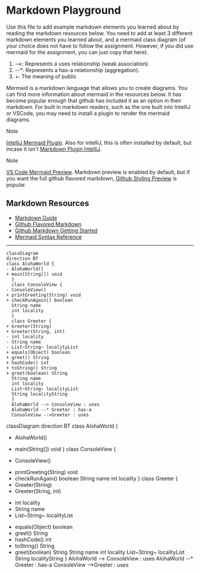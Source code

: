 # Markdown Playground

Use this file to add example markdown elements you learned about by reading the markdown resources below. You need to add at least 3 different markdown elements you learned about, and a mermaid class diagram (of your choice does not have to follow the assignment. However, if you did use mermaid for the assignment, you can just copy that here). 

1. -->: Represents a uses relationship (weak association).
2. --*: Represents a has-a relationship (aggregation).
3. +: The meaning of public


Mermaid is a markdown language that allows you to create diagrams. You can find more information about mermaid in the resources below. It has become popular enough that github has included it as an option in their markdown.  For built in markdown readers, such as the one built into IntelliJ or VSCode, you may need to install a plugin to render the mermaid diagrams. 




> [!NOTE]
> [IntelliJ Mermaid Plugin](https://plugins.jetbrains.com/plugin/20146-mermaid). Also for intelliJ, this is often installed by default, but incase it isn't [Markdown Plugin IntelliJ](https://plugins.jetbrains.com/plugin/7793-markdown). 

> [!NOTE] 
> [VS Code Mermaid Preview](https://marketplace.visualstudio.com/items?itemName=bierner.markdown-mermaid). Markdown preview is enabled by default, but if you want the full github flavored markdown, [Github Styling Preview](https://marketplace.visualstudio.com/items?itemName=bierner.markdown-preview-github-styles) is popular. 


## Markdown Resources

* [Markdown Guide](https://www.markdownguide.org/basic-syntax/)
* [Github Flavored Markdown](https://guides.github.com/features/mastering-markdown/)
* [Github Markdown Getting Started](https://docs.github.com/en/get-started/writing-on-github/getting-started-with-writing-and-formatting-on-github/basic-writing-and-formatting-syntax)
* [Mermaid Syntax Reference](https://mermaid.js.org/intro/syntax-reference.html) 


<!-- start your playground code under this dashed line -->
----
```mermaid
classDiagram
direction BT
class AlohaWorld {
- AlohaWorld()
+ main(String[]) void
  }
  class ConsoleView {
- ConsoleView()
+ printGreeting(String) void
+ checkRunAgain() boolean
  String name
  int locality
  }
  class Greeter {
+ Greeter(String)
+ Greeter(String, int)
- int locality
- String name
- List~String~ localityList
+ equals(Object) boolean
+ greet() String
+ hashCode() int
+ toString() String
+ greet(boolean) String
  String name
  int locality
  List~String~ localityList
  String localityString
  }
  AlohaWorld --> ConsoleView : uses
  AlohaWorld --* Greeter : has-a
  ConsoleView -->Greeter : uses
```
classDiagram
direction BT
class AlohaWorld {
- AlohaWorld()
+ main(String[]) void
  }
  class ConsoleView {
- ConsoleView()
+ printGreeting(String) void
+ checkRunAgain() boolean
  String name
  int locality
  }
  class Greeter {
+ Greeter(String)
+ Greeter(String, int)
- int locality
- String name
- List~String~ localityList
+ equals(Object) boolean
+ greet() String
+ hashCode() int
+ toString() String
+ greet(boolean) String
  String name
  int locality
  List~String~ localityList
  String localityString
  }
  AlohaWorld --> ConsoleView : uses
  AlohaWorld --* Greeter : has-a
  ConsoleView -->Greeter : uses

